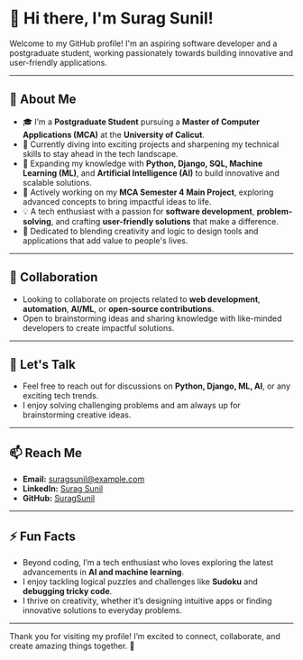 # 👋 Hi there, I'm Surag Sunil!

Welcome to my GitHub profile! I'm an aspiring software developer and a postgraduate student, working passionately towards building innovative and user-friendly applications.  

---

## 🚀 About Me  
- 🎓 I’m a **Postgraduate Student** pursuing a **Master of Computer Applications (MCA)** at the **University of Calicut**.  
- 🔭 Currently diving into exciting projects and sharpening my technical skills to stay ahead in the tech landscape.  
- 🌱 Expanding my knowledge with **Python, Django, SQL, Machine Learning (ML)**, and **Artificial Intelligence (AI)** to build innovative and scalable solutions.  
- 💼 Actively working on my **MCA Semester 4 Main Project**, exploring advanced concepts to bring impactful ideas to life.  
- 💡 A tech enthusiast with a passion for **software development**, **problem-solving**, and crafting **user-friendly solutions** that make a difference.  
- 🌟 Dedicated to blending creativity and logic to design tools and applications that add value to people's lives.  

---

## 👯 Collaboration  
- Looking to collaborate on projects related to **web development**, **automation**, **AI/ML**, or **open-source contributions**.  
- Open to brainstorming ideas and sharing knowledge with like-minded developers to create impactful solutions.  

---

## 💬 Let's Talk  
- Feel free to reach out for discussions on **Python, Django, ML, AI**, or any exciting tech trends.  
- I enjoy solving challenging problems and am always up for brainstorming creative ideas.  

---

## 📫 Reach Me  
- **Email:** suragsunil@example.com  
- **LinkedIn:** [Surag Sunil](https://www.linkedin.com/in/suragsunil)  
- **GitHub:** [SuragSunil](https://github.com/SuragSunil)  

---

## ⚡ Fun Facts  
- Beyond coding, I’m a tech enthusiast who loves exploring the latest advancements in **AI and machine learning**.  
- I enjoy tackling logical puzzles and challenges like **Sudoku** and **debugging tricky code**.  
- I thrive on creativity, whether it’s designing intuitive apps or finding innovative solutions to everyday problems.  

---

Thank you for visiting my profile! I’m excited to connect, collaborate, and create amazing things together. 🚀

